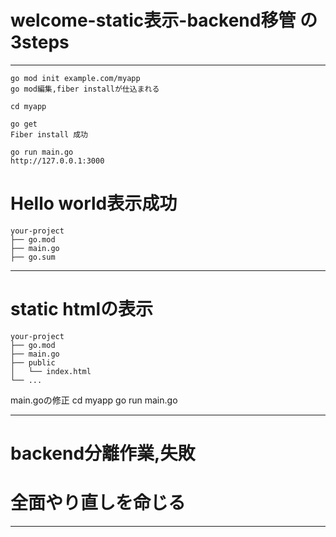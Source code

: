 
# welcome-static表示-backend移管 の3steps 

---
```
go mod init example.com/myapp
go mod編集,fiber installが仕込まれる

cd myapp

go get
Fiber install 成功

go run main.go
http://127.0.0.1:3000 
```

# Hello world表示成功

```
your-project
├── go.mod
├── main.go 
├── go.sum 

```
---
# static htmlの表示
```
your-project
├── go.mod
├── main.go
├── public
│   └── index.html
└── ...
```
main.goの修正
cd myapp
go run main.go

---

# backend分離作業,失敗

# 全面やり直しを命じる

---
